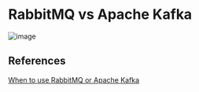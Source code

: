 # RabbitMQ vs Apache Kafka

![image](https://user-images.githubusercontent.com/17462762/131662877-03a4817c-92d0-40fb-a4a5-9944b56cc83a.png)

## References
[When to use RabbitMQ or Apache Kafka](https://www.cloudamqp.com/blog/when-to-use-rabbitmq-or-apache-kafka.html)
